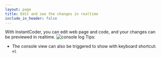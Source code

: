```yaml
---
layout: page
title: Edit and see the changes in realtime
include_in_header: false
---
```


With InstantCoder, you can edit web page and code, and your changes can be previewed in realtime.
![console log](/InstantCoder/assets/images/InstantCoder-console-log.gif)
Tips:
- The console view can also be triggered to show with keyboard shortcut: `⌘l`
